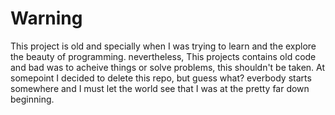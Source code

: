 # Warning
This project is old and specially when I was trying to learn and the explore the beauty of programming.
nevertheless, This projects contains old code and bad was to acheive things or solve problems, this shouldn't 
be taken. At somepoint I decided to delete this repo, but guess what? everbody starts somewhere and I must let 
the world see that I was at the pretty far down beginning.
